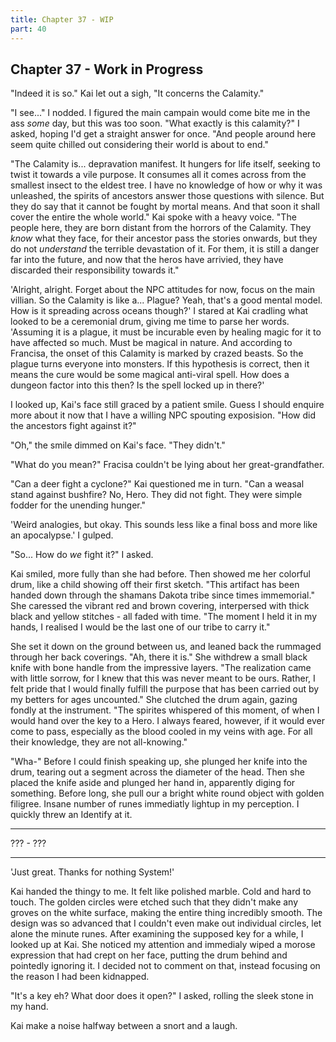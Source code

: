 ```yaml
---
title: Chapter 37 - WIP
part: 40
---
```


## Chapter 37 - Work in Progress

"Indeed it is so." Kai let out a sigh, "It concerns the Calamity."

"I see..." I nodded. I figured the main campain would come bite me in the ass _some_ day, but this was too soon. "What exactly is this calamity?" I asked, hoping I'd get a straight answer for once. "And people around here seem quite chilled out considering their world is about to end."

"The Calamity is... depravation manifest. It hungers for life itself, seeking to twist it towards a vile purpose. It consumes all it comes across from the smallest insect to the eldest tree. I have no knowledge of how or why it was unleashed, the spirits of ancestors answer those questions with silence. But they do say that it cannot be fought by mortal means. And that soon it shall cover the entire the whole world." Kai spoke with a heavy voice. "The people here, they are born distant from the horrors of the Calamity. They _know_ what they face, for their ancestor pass the stories onwards, but they do not _understand_ the terrible devastation of it. For them, it is still a danger far into the future, and now that the heros have arrivied, they have discarded their responsibility towards it."

'Alright, alright. Forget about the NPC attitudes for now, focus on the main villian. So the Calamity is like a... Plague? Yeah, that's a good mental model. How is it spreading across oceans though?' I stared at Kai cradling what looked to be a ceremonial drum, giving me time to parse her words. 'Assuming it is a plague, it must be incurable even by healing magic for it to have affected so much. Must be magical in nature. And according to Francisa, the onset of this Calamity is marked by crazed beasts. So the plague turns everyone into monsters. If this hypothesis is correct, then it means the cure would be some magical anti-viral spell. How does a dungeon factor into this then? Is the spell locked up in there?'

I looked up, Kai's face still graced by a patient smile. Guess I should enquire more about it now that I have a willing NPC spouting exposision. "How did the ancestors fight against it?"

"Oh," the smile dimmed on Kai's face. "They didn't."

"What do you mean?" Fracisa couldn't be lying about her great-grandfather.

"Can a deer fight a cyclone?" Kai questioned me in turn. "Can a weasal stand against bushfire? No, Hero. They did not fight. They were simple fodder for the unending hunger."

'Weird analogies, but okay. This sounds less like a final boss and more like an apocalypse.' I gulped.

"So... How do _we_ fight it?" I asked.

Kai smiled, more fully than she had before. Then showed me her colorful drum, like a child showing off their first sketch. "This artifact has been handed down through the shamans Dakota tribe since times immemorial." She caressed the vibrant red and brown covering, interpersed with thick black and yellow stitches - all faded with time. "The moment I held it in my hands, I realised I would be the last one of our tribe to carry it."

She set it down on the ground between us, and leaned back the rummaged through her back coverings. "Ah, there it is." She withdrew a small black knife with bone handle from the impressive layers. "The realization came with little sorrow, for I knew that this was never meant to be ours. Rather, I felt pride that I would finally fulfill the purpose that has been carried out by my betters for ages uncounted." She clutched the drum again, gazing fondly at the instrument. "The spirites whispered of this moment, of when I would hand over the key to a Hero. I always feared, however, if it would ever come to pass, especially as the blood cooled in my veins with age. For all their knowledge, they are not all-knowing."

"Wha-" Before I could finish speaking up, she plunged her knife into the drum, tearing out a segment across the diameter of the head. Then she placed the knife aside and plunged her hand in, apparently diging for something. Before long, she pull our a bright white round object with golden filigree. Insane number of runes immediatly lightup in my perception. I quickly threw an Identify at it.

---

??? - ???

---

'Just great. Thanks for nothing System!'

Kai handed the thingy to me. It felt like polished marble. Cold and hard to touch. The golden circles were etched such that they didn't make any groves on the white surface, making the entire thing incredibly smooth. The design was so advanced that I couldn't even make out individual circles, let alone the minute runes. After examining the supposed key for a while, I looked up at Kai. She noticed my attention and immedialy wiped a morose expression that had crept on her face, putting the drum behind and pointedly ignoring it. I decided not to comment on that, instead focusing on the reason I had been kidnapped.

"It's a key eh? What door does it open?" I asked, rolling the sleek stone in my hand.

Kai make a noise halfway between a snort and a laugh.
